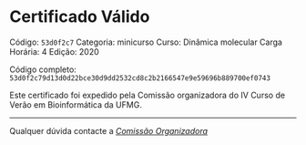 # Certificado Válido

Código: `53d0f2c7`
Categoria: minicurso
Curso: Dinâmica molecular
Carga Horária: 4
Edição: 2020


Código completo: `53d0f2c79d13d0d22bce30d9dd2532cd8c2b2166547e9e59696b889700ef0743`


Este certificado foi expedido pela Comissão organizadora do IV Curso de Verão em Bioinformática da UFMG.

----

Qualquer dúvida contacte a [_Comissão Organizadora_](<mailto:cursobioinfoufmg@gmail.com$subject=[Certificados]>)

